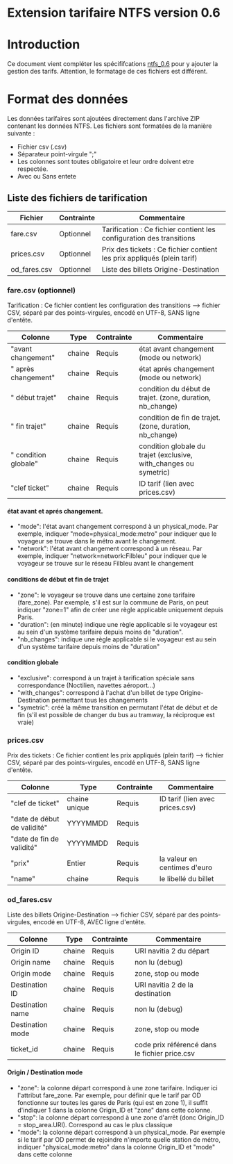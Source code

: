 Extension tarifaire NTFS version 0.6
================

# Introduction

Ce document vient compléter les spécififcations [ntfs_0.6](./ntfs_0.6.md) pour y ajouter la gestion des tarifs.
Attention, le formatage de ces fichiers est différent.

# Format des données

Les données tarifaires sont ajoutées directement dans l'archive ZIP contenant les données NTFS.
Les fichiers sont formatées de la manière suivante :

* Fichier csv (.csv)
* Séparateur point-virgule ";"
* Les colonnes sont toutes obligatoire et leur ordre doivent etre respectée.
* Avec ou Sans entete

## Liste des fichiers de tarification
Fichier | Contrainte | Commentaire
--- | --- | ---
fare.csv | Optionnel | Tarification : Ce fichier contient les configuration des transitions
prices.csv | Optionnel | Prix des tickets : Ce fichier contient les prix appliqués (plein tarif)
od_fares.csv | Optionnel | Liste des billets Origine-Destination



### fare.csv (optionnel)
Tarification : Ce fichier contient les configuration des transitions
--> fichier CSV, séparé par des points-virgules, encodé en UTF-8, SANS ligne d'entête.

Colonne | Type | Contrainte | Commentaire
--- | --- | --- | ---
"avant changement" | chaine | Requis | état avant changement (mode ou network)
" après changement" | chaine | Requis | état aprés changement (mode ou network)
" début trajet" | chaine | Requis | condition du début de trajet. (zone, duration, nb_change)
" fin trajet" | chaine | Requis | condition de fin de trajet. (zone, duration, nb_change)
" condition globale" | chaine | Requis | condition globale du trajet (exclusive, with_changes ou symetric)
"clef ticket" | chaine | Requis | ID tarif (lien avec prices.csv)

#### état avant et aprés changement.
* "mode": l'état avant changement correspond à un physical_mode. Par exemple, indiquer "mode=physical_mode:metro" pour indiquer que le voyageur se trouve dans le métro avant le changement.
* "network": l'état avant changement correspond à un réseau. Par exemple, indiquer "network=network:Filbleu" pour indiquer que le voyageur se trouve sur le réseau Filbleu avant le changement

#### conditions de début et fin de trajet
* "zone": le voyageur se trouve dans une certaine zone tarifaire (fare_zone). Par exemple, s'il est sur la commune de Paris, on peut indiquer "zone=1" afin de créer une règle applicable uniquement depuis Paris.
* "duration": (en minute) indique une règle applicable si le voyageur est au sein d'un système tarifaire depuis moins de "duration".
* "nb_changes": indique une règle applicable si le voyageur est au sein d'un système tarifaire depuis moins de "duration"

#### condition globale
* "exclusive": correspond à un trajet à tarification spéciale sans correspondance (Noctilien, navettes aéroport…)
* "with_changes": correspond à l'achat d'un billet de type Origine-Destination permettant tous les changements
* "symetric": créé la même transition en permutant l'état de début et de fin (s'il est possible de changer du bus au tramway, la réciproque est vraie)

### prices.csv
Prix des tickets : Ce fichier contient les prix appliqués (plein tarif)
--> fichier CSV, séparé par des points-virgules, encodé en UTF-8, SANS ligne d'entête.

Colonne | Type | Contrainte | Commentaire
--- | --- | --- | ---
"clef de ticket" | chaine unique | Requis | ID tarif (lien avec prices.csv)
"date de début de validité" | YYYYMMDD | Requis |
"date de fin de validité" | YYYYMMDD | Requis |
"prix" | Entier | Requis | la valeur en centimes d'euro
"name" | chaine | Requis | le libellé du billet

### od_fares.csv
Liste des billets Origine-Destination
--> fichier CSV, séparé par des points-virgules, encodé en UTF-8, AVEC ligne d'entête.

Colonne | Type | Contrainte | Commentaire
--- | --- | --- | ---
Origin ID | chaine | Requis | URI navitia 2 du départ
Origin name | chaine | Requis | non lu (debug)
Origin mode | chaine | Requis | zone, stop ou mode
Destination ID | chaine | Requis | URI navitia 2 de la destination
Destination name | chaine | Requis | non lu (debug)
Destination mode | chaine | Requis | zone, stop ou mode
ticket_id | chaine | Requis | code prix référencé dans le fichier price.csv

#### Origin / Destination mode
* "zone": la colonne départ correspond à une zone tarifaire. Indiquer ici l'attribut fare_zone. Par exemple, pour définir que le tarif par OD fonctionne sur toutes les gares de Paris (qui est en zone 1), il suffit d'indiquer 1 dans la colonne Origin_ID et "zone" dans cette colonne.
* "stop": la colonne départ correspond à une zone d'arrêt (donc Origin_ID = stop_area.URI). Correspond au cas le plus classique
* "mode": la colonne départ correspond à un physical_mode. Par exemple si le tarif par OD permet de rejoindre n'importe quelle station de métro, indiquer "physical_mode:metro" dans la colonne Origin_ID et "mode" dans cette colonne
